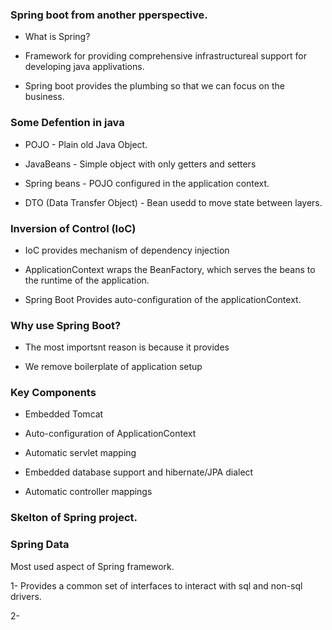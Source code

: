 ### Spring boot from another pperspective. 

- What is Spring? 


- Framework for providing comprehensive infrastructureal support for developing java applivations. 


- Spring boot provides the plumbing so that we can focus on the business. 



### Some Defention in java


- POJO - Plain old Java Object. 

- JavaBeans - Simple object with only getters and setters

- Spring beans - POJO configured in the application context. 


- DTO (Data Transfer Object) - Bean usedd to move state between layers.


### Inversion of Control (IoC)

- IoC provides mechanism of dependency injection 

- ApplicationContext wraps the BeanFactory, which serves the beans to the runtime of the application. 


- Spring Boot Provides auto-configuration of the applicationContext. 


###  Why use Spring Boot? 

- The most importsnt reason is because it provides 

- We remove boilerplate of application setup


### Key Components 


- Embedded Tomcat 

- Auto-configuration of ApplicationContext

- Automatic servlet mapping 

- Embedded database support and hibernate/JPA dialect 


- Automatic controller mappings 



### Skelton of Spring project. 


### Spring Data 


Most used aspect of Spring framework. 

1- Provides a common set of interfaces to interact with sql and non-sql drivers. 


2- 



